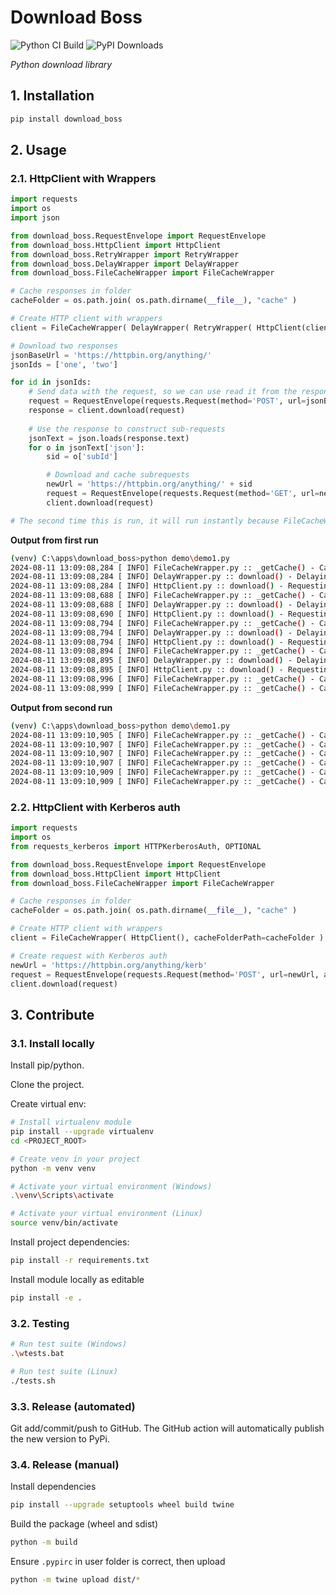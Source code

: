 # Download Boss
![Python CI Build](https://github.com/kristof9851/download_boss/actions/workflows/python-ci.yml/badge.svg)
![PyPI Downloads](https://img.shields.io/pypi/dm/download_boss?label=PyPI%20Downloads&color=rgb(50%2C%20165%2C%20233)
)

*Python download library*



## 1. Installation

```bash
pip install download_boss
```



## 2. Usage

### 2.1. HttpClient with Wrappers
```python
import requests
import os
import json

from download_boss.RequestEnvelope import RequestEnvelope
from download_boss.HttpClient import HttpClient
from download_boss.RetryWrapper import RetryWrapper
from download_boss.DelayWrapper import DelayWrapper
from download_boss.FileCacheWrapper import FileCacheWrapper

# Cache responses in folder
cacheFolder = os.path.join( os.path.dirname(__file__), "cache" )

# Create HTTP client with wrappers
client = FileCacheWrapper( DelayWrapper( RetryWrapper( HttpClient(clientRetriableStatusCodeRanges=[range(500,600)]) ), length=0 ), cacheFolderPath=cacheFolder )

# Download two responses
jsonBaseUrl = 'https://httpbin.org/anything/'
jsonIds = ['one', 'two']

for id in jsonIds:
    # Send data with the request, so we can use read it from the response
    request = RequestEnvelope(requests.Request(method='POST', url=jsonBaseUrl + id, json=[{"subId": "111"}, {"subId": "222"}]))
    response = client.download(request)
    
    # Use the response to construct sub-requests
    jsonText = json.loads(response.text)
    for o in jsonText['json']:
        sid = o['subId']

        # Download and cache subrequests
        newUrl = 'https://httpbin.org/anything/' + sid
        request = RequestEnvelope(requests.Request(method='GET', url=newUrl), )
        client.download(request)

# The second time this is run, it will run instantly because FileCacheWrapper's cacheLength is not set (=None) so it caches responses indefinitely
```

**Output from first run**

```bash
(venv) C:\apps\download_boss>python demo\demo1.py
2024-08-11 13:09:08,284 [ INFO] FileCacheWrapper.py :: _getCache() - Cache miss: POST https://httpbin.org/anything/one
2024-08-11 13:09:08,284 [ INFO] DelayWrapper.py :: download() - Delaying by 0s ... POST https://httpbin.org/anything/one
2024-08-11 13:09:08,284 [ INFO] HttpClient.py :: download() - Requesting: POST https://httpbin.org/anything/one
2024-08-11 13:09:08,688 [ INFO] FileCacheWrapper.py :: _getCache() - Cache miss: GET https://httpbin.org/anything/111
2024-08-11 13:09:08,688 [ INFO] DelayWrapper.py :: download() - Delaying by 0s ... GET https://httpbin.org/anything/111
2024-08-11 13:09:08,690 [ INFO] HttpClient.py :: download() - Requesting: GET https://httpbin.org/anything/111
2024-08-11 13:09:08,794 [ INFO] FileCacheWrapper.py :: _getCache() - Cache miss: GET https://httpbin.org/anything/222
2024-08-11 13:09:08,794 [ INFO] DelayWrapper.py :: download() - Delaying by 0s ... GET https://httpbin.org/anything/222
2024-08-11 13:09:08,794 [ INFO] HttpClient.py :: download() - Requesting: GET https://httpbin.org/anything/222
2024-08-11 13:09:08,894 [ INFO] FileCacheWrapper.py :: _getCache() - Cache miss: POST https://httpbin.org/anything/two
2024-08-11 13:09:08,895 [ INFO] DelayWrapper.py :: download() - Delaying by 0s ... POST https://httpbin.org/anything/two
2024-08-11 13:09:08,895 [ INFO] HttpClient.py :: download() - Requesting: POST https://httpbin.org/anything/two
2024-08-11 13:09:08,996 [ INFO] FileCacheWrapper.py :: _getCache() - Cache found: GET https://httpbin.org/anything/111
2024-08-11 13:09:08,999 [ INFO] FileCacheWrapper.py :: _getCache() - Cache found: GET https://httpbin.org/anything/222
```

**Output from second run**

```bash
(venv) C:\apps\download_boss>python demo\demo1.py
2024-08-11 13:09:10,905 [ INFO] FileCacheWrapper.py :: _getCache() - Cache found: POST https://httpbin.org/anything/one
2024-08-11 13:09:10,907 [ INFO] FileCacheWrapper.py :: _getCache() - Cache found: GET https://httpbin.org/anything/111
2024-08-11 13:09:10,907 [ INFO] FileCacheWrapper.py :: _getCache() - Cache found: GET https://httpbin.org/anything/222
2024-08-11 13:09:10,907 [ INFO] FileCacheWrapper.py :: _getCache() - Cache found: POST https://httpbin.org/anything/two
2024-08-11 13:09:10,909 [ INFO] FileCacheWrapper.py :: _getCache() - Cache found: GET https://httpbin.org/anything/111
2024-08-11 13:09:10,909 [ INFO] FileCacheWrapper.py :: _getCache() - Cache found: GET https://httpbin.org/anything/222
```

### 2.2. HttpClient with Kerberos auth

```python
import requests
import os
from requests_kerberos import HTTPKerberosAuth, OPTIONAL

from download_boss.RequestEnvelope import RequestEnvelope
from download_boss.HttpClient import HttpClient
from download_boss.FileCacheWrapper import FileCacheWrapper

# Cache responses in folder
cacheFolder = os.path.join( os.path.dirname(__file__), "cache" )

# Create HTTP client with wrappers
client = FileCacheWrapper( HttpClient(), cacheFolderPath=cacheFolder )

# Create request with Kerberos auth
newUrl = 'https://httpbin.org/anything/kerb'
request = RequestEnvelope(requests.Request(method='POST', url=newUrl, auth=HTTPKerberosAuth(mutual_authentication=OPTIONAL)))
client.download(request)
```

## 3. Contribute

### 3.1. Install locally

Install pip/python.

Clone the project.

Create virtual env:
```bash
# Install virtualenv module
pip install --upgrade virtualenv
cd <PROJECT_ROOT>

# Create venv in your project
python -m venv venv

# Activate your virtual environment (Windows)
.\venv\Scripts\activate

# Activate your virtual environment (Linux)
source venv/bin/activate
```

Install project dependencies:
```bash
pip install -r requirements.txt
```

Install module locally as editable
```bash
pip install -e .
```


### 3.2. Testing

```bash
# Run test suite (Windows)
.\wtests.bat

# Run test suite (Linux)
./tests.sh
```


### 3.3. Release (automated)

Git add/commit/push to GitHub. The GitHub action will automatically publish the new version to PyPi.

### 3.4. Release (manual)

Install dependencies

```bash
pip install --upgrade setuptools wheel build twine
```

Build the package (wheel and sdist)
```bash
python -m build 
```

Ensure `.pypirc` in user folder is correct, then upload
```bash
python -m twine upload dist/*
```
